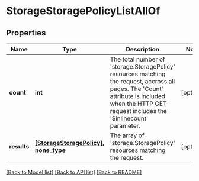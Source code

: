 # StorageStoragePolicyListAllOf

## Properties
Name | Type | Description | Notes
------------ | ------------- | ------------- | -------------
**count** | **int** | The total number of &#39;storage.StoragePolicy&#39; resources matching the request, accross all pages. The &#39;Count&#39; attribute is included when the HTTP GET request includes the &#39;$inlinecount&#39; parameter. | [optional] 
**results** | [**[StorageStoragePolicy], none_type**](StorageStoragePolicy.md) | The array of &#39;storage.StoragePolicy&#39; resources matching the request. | [optional] 

[[Back to Model list]](../README.md#documentation-for-models) [[Back to API list]](../README.md#documentation-for-api-endpoints) [[Back to README]](../README.md)


